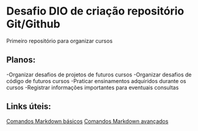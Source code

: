 # Desafio DIO de criação repositório Git/Github
Primeiro repositório para organizar cursos
## Planos:
-Organizar desafios de projetos de futuros cursos
-Organizar desafios de código de futuros cursos
-Praticar ensinamentos adquiridos durante os cursos
-Registrar informações importantes para eventuais consultas
## Links úteis:
[Comandos Markdown básicos](https://www.markdownguide.org/basic-syntax/)
[Comandos Markdown avançados](https://www.markdownguide.org/extended-syntax/)
